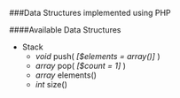 ###Data Structures implemented using PHP

####Available Data Structures
- Stack
  - _void_ push( _[$elements = array()]_ )
  - _array_ pop( _[$count = 1]_ )
  - _array_ elements()
  - _int_ size()